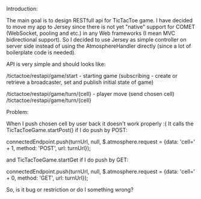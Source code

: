 Introduction:

The main goal is to design RESTfull api for TicTacToe game.
I have decided to move my app to Jersey since there is not yet "native" support
for COMET (WebSocket, pooling and etc.) in any Web frameworks (I mean MVC bidirectional support).
So I decided to use Jersey as simple controller on server side instead of using
the AtmosphereHandler directly (since a lot of boilerplate code is needed).

API is very simple and should looks like:

/tictactoe/restapi/game/start - starting game (subscribing - create or retrieve a broadcaster, set and publish initial state of game)

/tictactoe/restapi/game/turn/{cell} - player move (send chosen cell)
/tictactoe/restapi/game/turn/{cell}

Problem:

When I push chosen cell by user back it doesn't work properly :(
It calls the TicTacToeGame.startPost() if I do push by POST:

connectedEndpoint.push(turnUrl,
                        null,
                        $.atmosphere.request = {data: 'cell=' + 1,
                        method: 'POST',
                        url: turnUrl});

and TicTacToeGame.startGet if I do push by GET:

connectedEndpoint.push(turnUrl,
                        null,
                        $.atmosphere.request = {data: 'cell=' + 0,
                        method: 'GET',
                        url: turnUrl});

So, is it bug or restriction or do I something wrong?
